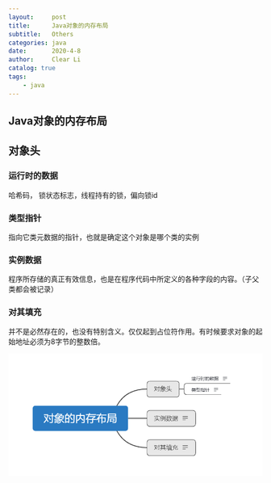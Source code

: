 ```yaml
---
layout:     post
title:      Java对象的内存布局
subtitle:   Others
categories: java
date:       2020-4-8
author:     Clear Li
catalog: true
tags:
    - java
---
```


## Java对象的内存布局

## 对象头

### 运行时的数据









哈希码， 锁状态标志，线程持有的锁，偏向锁id

### 类型指针

指向它类元数据的指针，也就是确定这个对象是哪个类的实例

### 实例数据

程序所存储的真正有效信息，也是在程序代码中所定义的各种字段的内容。（子父类都会被记录）

### 对其填充

并不是必然存在的，也没有特别含义。仅仅起到占位符作用。有时候要求对象的起始地址必须为8字节的整数倍。

![](/img/1.png)



